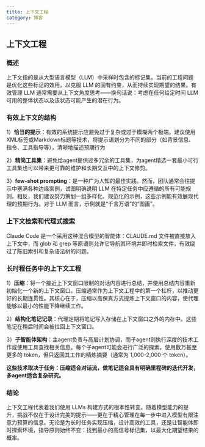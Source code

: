 ```yaml
---
title: 上下文工程
category: 博客
---
```


## 上下文工程

### 概述

上下文指的是从大型语言模型（LLM）中采样时包含的标记集。当前的工程问题是优化这些标记的效用，以克服 LLM 的固有约束，从而持续实现期望的结果。有效管理 LLM 通常需要从上下文角度思考——换句话说：考虑在任何给定时间 LLM 可用的整体状态以及该状态可能产生的潜在行为。

### 有效上下文的结构

1）**恰当的提示**：有效的系统提示应避免过于复杂或过于模糊两个极端。建议使用XML标签或Markdown标题等技术，将提示语划分为不同的部分（如背景信息、指令、工具指导等），清晰地描述预期行为

2）**精简工具集**：避免给agent提供过多冗余的工具集，为agent精选一套最小可行工具集也可以带来更可靠的维护和长期交互中的上下文修剪。

3）**few-shot prompting**：是一种广为人知的最佳实践。然而，团队通常会往提示中塞满各种边缘案例，试图明确说明 LLM 在特定任务中应遵循的所有可能规则。相反，我们建议努力策划一组多样化、规范化的示例，这些示例能有效展现代理的预期行为。对于 LLM 而言，示例就是“千言万语”的“图画”。

### 上下文检索和代理式搜索

Claude Code 是一个采用这种混合模型的智能体：CLAUDE.md 文件被直接放入上下文中，而 glob 和 grep 等原语则允许它导航其环境并即时检索文件，有效绕过了陈旧索引和复杂语法树的问题。

### 长时程任务中的上下文工程

1）**压缩**：将一个接近上下文窗口限制的对话内容进行总结，并使用总结内容重新初始化一个新的上下文窗口。压缩通常作为上下文工程中的第一个杠杆，以推动更好的长期连贯性。其核心在于，压缩以高保真方式提炼上下文窗口的内容，使代理能够以最小的性能下降继续工作。

2）**结构化笔记记录**：代理定期将笔记写入存储在上下文窗口之外的内存中。这些笔记在稍后时间会被拉回上下文窗口。

3）**子智能体架构**：主agent负责与高层计划协调，而子agent则执行深度的技术工作或使用工具查找相关信息。每个子agent可能会进行广泛的探索，使用数万甚至更多的 token，但只返回其工作的精炼摘要（通常为 1,000-2,000 个 token）。

**这些技术取决于任务：压缩适合对话流，做笔记适合具有明确里程碑的迭代开发，多agent适合复杂研究。**

### 结论

上下文工程代表着我们使用 LLMs 构建方式的根本性转变。随着模型能力的提升，挑战不仅在于设计完美的提示——更在于精心管理在每一步中进入模型有限注意力预算的信息。无论是为长时任务实现压缩，设计高效的工具，还是让智能体即时探索环境，指导原则始终不变：找到最小的高信号标记集，以最大化期望结果的概率。